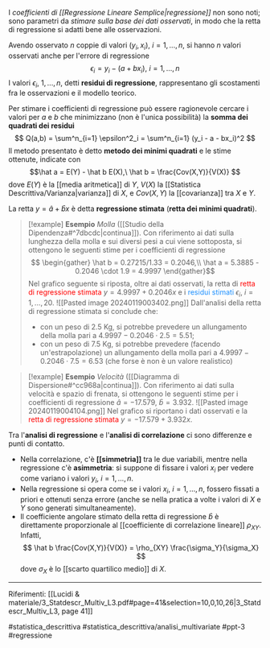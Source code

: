 I *coefficienti di [[Regressione Lineare Semplice|regressione]]* non sono noti; sono parametri da *stimare sulla base dei dati osservati*, in modo che la retta di regressione si adatti bene alle osservazioni.

Avendo osservato $n$ coppie di valori $(y_i, x_i),\ i=1,...,n$, si hanno $n$ valori osservati anche per l'errore di regressione $$ \epsilon_i = y_i - (a + bx_i),\ i = 1,...,n $$ I valori $\epsilon_i,\ 1,...,n$, detti **residui di regressione**, rappresentano gli scostamenti fra le osservazioni e il modello teorico.

Per stimare i coefficienti di regressione può essere ragionevole cercare i valori per $a$ e $b$ che minimizzano (non è l'unica possibilità) la **somma dei quadrati dei residui** $$ Q(a,b) = \sum^n_{i=1} \epsilon^2_i = \sum^n_{i=1} (y_i - a - bx_i)^2 $$ Il metodo presentato è detto **metodo dei minimi quadrati** e le stime ottenute, indicate con $$\hat a = E(Y) - \hat b E(X),\ \hat b = \frac{Cov(X,Y)}{V(X)} $$
dove $E(Y)$ è la [[media aritmetica]] di $Y$, $V(X)$ la [[Statistica Descrittiva/Varianza|varianza]] di $X$, e $Cov(X,Y)$ la [[covarianza]] tra $X$ e $Y$.

La retta $y = \hat a + \hat bx$ è detta **regressione stimata** (**retta dei minimi quadrati**).

>[!example] **Esempio**
>*Molla* ([[Studio della Dipendenza#^7dbcdc|continua]]). Con riferimento ai dati sulla lunghezza della molla e sui diversi pesi a cui viene sottoposta, si ottengono le seguenti stime per i coefficienti di regressione $$ \begin{gather} \hat b = 0.27215/1.33 = 0.2046,\\ \hat a = 5.3885 - 0.2046 \cdot 1.9 = 4.9997 \end{gather}$$ Nel grafico seguente si riposta, oltre ai dati osservati, la retta di <span style="color: red">retta di regressione stimata</span> $y=4.9997 + 0.2046x$ e i <span style="color: dodgerblue"> residui stimati </span> $\epsilon_i,\ i=1,...,20$.
>![[Pasted image 20240119003402.png]]
>Dall'analisi della retta di regressione stimata si conclude che:
>* con un peso di 2.5 Kg, si potrebbe prevedere un allungamento della molla pari a $4.9997 - 0.2046 \cdot 2.5 = 5.51$;
>* con un peso di 7.5 Kg, si potrebbe prevedere (facendo un'estrapolazione) un allungamento della molla pari a $4.9997 - 0.2046 \cdot 7.5 = 6.53$ (che forse è non è un valore realistico)

>[!example] **Esempio**
>*Velocità* ([[Diagramma di Dispersione#^cc968a|continua]]). Con riferimento ai dati sulla velocità e spazio di frenata, si ottengono le seguenti stime per i coefficienti di regressione $\hat a = -17.579,\ \hat b = 3.932.$
>![[Pasted image 20240119004104.png]]
>Nel grafico si riportano i dati osservati e la <span  style="color:red">retta di regressione stimata</span> $y = −17.579 + 3.932 x$. 

Tra l'**analisi di regressione** e l'**analisi di correlazione** ci sono differenze e punti di contatto.
* Nella correlazione, c'è **[[simmetria]]** tra le due variabili, mentre nella regressione c'è **asimmetria**: si suppone di fissare i valori $x_i$ per vedere come variano i valori $y_i,\ i = 1,...,n$.
* Nella regressione si opera come se i valori $x_i,\ i=1,...,n$, fossero fissati a priori e ottenuti senza errore (anche se nella pratica a volte i valori di $X$ e $Y$ sono generati simultaneamente).
* Il coefficiente angolare stimato della retta di regressione $\hat b$ è direttamente proporzionale al [[coefficiente di correlazione lineare]] $\rho_{XY}$. Infatti, $$ \hat b \frac{Cov(X,Y)}{V(X)} = \rho_{XY} \frac{\sigma_Y}{\sigma_X} $$ dove $\sigma_X$ è lo [[scarto quartilico medio]] di $X$.

***
Riferimenti:
[[Lucidi & materiale/3_Statdescr_Multiv_L3.pdf#page=41&selection=10,0,10,26|3_Statdescr_Multiv_L3, page 41]]

#statistica_descrittiva 
#statistica_descrittiva/analisi_multivariate 
#ppt-3 
#regressione 